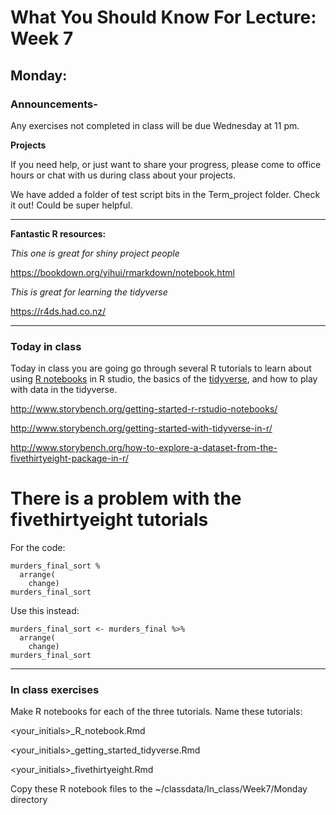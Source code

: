 # What You Should Know For Lecture: Week 7

## Monday:

### Announcements-

Any exercises not completed in class will be due Wednesday at 11 pm.

__Projects__

If you need help, or just want to share your progress, please come to office hours or chat with us during class about your projects.

We have added a folder of test script bits in the Term_project folder.  Check it out!  Could be super helpful.

---

__Fantastic R resources:__

_This one is great for shiny project people_

https://bookdown.org/yihui/rmarkdown/notebook.html

_This is great for learning the tidyverse_

https://r4ds.had.co.nz/

---
### Today in class

Today in class you are going go through several R tutorials to learn about using [R notebooks](https://bookdown.org/yihui/rmarkdown/notebook.html) in R studio, the basics of the [tidyverse](https://r4ds.had.co.nz/), and how to play with data in the tidyverse.

http://www.storybench.org/getting-started-r-rstudio-notebooks/

http://www.storybench.org/getting-started-with-tidyverse-in-r/

http://www.storybench.org/how-to-explore-a-dataset-from-the-fivethirtyeight-package-in-r/

# There is a problem with the fivethirtyeight tutorials

For the code:

```
murders_final_sort %
  arrange(
    change)
murders_final_sort
```


Use this instead:

```
murders_final_sort <- murders_final %>%
  arrange(
    change)
murders_final_sort

```

---
### In class exercises

Make R notebooks for each of the three tutorials.  Name these tutorials:

<your_initials>\_R_notebook.Rmd

<your_initials>\_getting_started_tidyverse.Rmd

<your_initials>\_fivethirtyeight.Rmd

Copy these R notebook files to the ~/classdata/In_class/Week7/Monday directory
